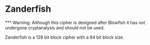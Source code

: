 # Zanderfish

*** Warning: Although this cipher is designed after Blowfish it has not undergone cryptanalysis and should not be used.

Zanderfish is a 128 bit block cipher with a 64 bit block size.
